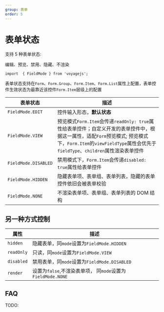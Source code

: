 ```yaml
---
group: 表单
order: 5
---
```


# 表单状态

支持 5 种表单状态:

编辑、预览、禁用、隐藏、不渲染

`import  { FieldMode } from 'voyagejs';`

<code src="./form-mode.tsx" ></code>

表单状态支持在`Form`、`Form.Group`、`Form.Item`、`Form.List`属性上配置，表单控件生效状态为最靠近该控件`Form.Item`层级上的配置

| 表单状态             | 描述                                                                                                                                                                                                           |
| -------------------- | -------------------------------------------------------------------------------------------------------------------------------------------------------------------------------------------------------------- |
| `FieldMode.EDIT`     | 控件输入形态，**默认状态**                                                                                                                                                                                     |
| `FieldMode.VIEW`     | 预览模式`Form.Item`会传递`readOnly: true`属性给表单控件；自定义开发的表单控件中，根据这一属性，适配`Form`预览模式; 预览模式下，`Form.Item`的`viewFieldType`属性会优先于`fieldType`、`children`属性渲染表单控件 |
| `FieldMode.DISABLED` | 禁用模式下，`Form.Item`会传递`disabled: true`属性给表单控件                                                                                                                                                    |
| `FieldMode.HIDDEN`   | 隐藏表单项、表单组、表单列表，隐藏的表单控件依旧会被表单校验                                                                                                                                                   |
| `FieldMode.NONE`     | 不渲染表单项、表单组、表单列表的 DOM 结构                                                                                                                                                                      |

## 另一种方式控制

| 属性       | 描述                                                        |
| ---------- | ----------------------------------------------------------- |
| `hidden`   | 隐藏表单，同`mode`设置为`FieldMode.HIDDEN`                  |
| `readOnly` | 只读，同`mode`设置为`FieldMode.VIEW`                        |
| `disabled` | 禁用表单，同`mode`设置为`FieldMode.DISABLED`                |
| `render`   | 设置为`false`,不渲染表单项， 同`mode`设置为`FieldMode.NONE` |

<code src="./mode.tsx" ></code>

## FAQ

TODO:

